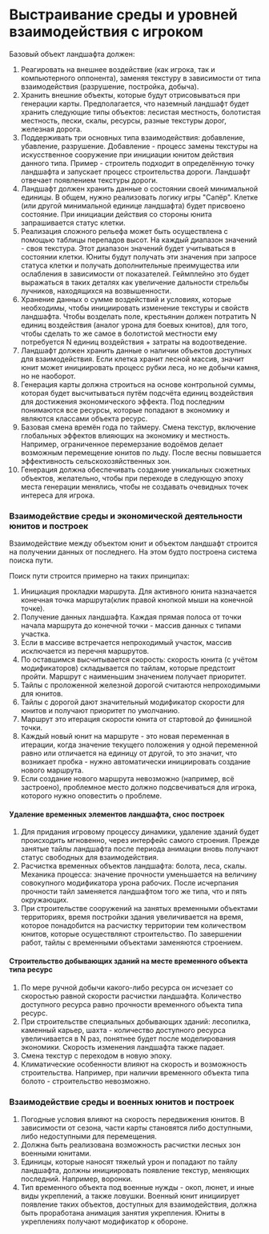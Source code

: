 # Выстраивание среды и уровней взаимодействия с игроком

Базовый объект ландшафта должен:

1. Реагировать на внешнее воздействие (как игрока, так и компьютерного оппонента), заменяя текстуру в зависимости от типа взаимодействия (разрушение, постройка, добыча). 
2. Хранить внешние объекты, которые будут отрисовываться при генерации карты. Предполагается, что наземный ландшафт будет хранить следующие типы объектов: лесистая местность, болотистая местность, пески, скалы, ресурсы, разные текстуры дорог, железная дорога. 
3. Поддерживать три основных типа взаимодействия: добавление, убавление, разрушение. Добавление - процесс замены текстуры на искусственное сооружение при инициации юнитом действия данного типа. Пример - строитель подходит в определённую точку ландшафта и запускает процесс строительства дороги. Ландшафт отвечает появлением текстуры дороги. 
4. Ландшафт должен хранить данные о состоянии своей минимальной единицы. В общем, нужно реализовать логику игры "Сапёр". Клетке (или другой минимальной единице ландшафта) будет присвоено состояние. При инициации действия со стороны юнита запрашивается статус клетки. 
5. Реализация сложного рельефа может быть осуществлена с помощью таблицы перепадов высот. На каждый диапазон значений - своя текстура. Этот диапазон значений будет учитываться в состоянии клетки. Юниты будут получать эти значения при запросе статуса клетки и получать дополнительные преимущества или ослабления в зависимости от показателей. Геймплейно это будет выражаться в таких деталях как увеличение дальности стрельбы лучников, находящихся на возвышенности.
6. Хранение данных о сумме воздействий и условиях, которые необходимы, чтобы инициировать изменение текстуры и свойств ландшафта. Чтобы возделать поле, крестьянин должен потратить N единиц воздействия (аналог урона для боевых юнитов), для того, чтобы сделать то же самое в болотистой местности  ему потребуется N единиц воздействия + затраты на водоотведение. 
7. Ландшафт должен хранить данные о наличии объектов доступных для взаимодействия. Если клетка хранит лесной массив, значит юнит может инициировать процесс рубки леса, но не добычи камня, но не наоборот. 
8. Генерация карты должна строиться на основе контрольной суммы, которая будет высчитываться путём подсчёта единиц воздействия для достижения экономического эффекта. Под последним понимаются все ресурсы, которые попадают в экономику и являются классами объекта ресурс.
9. Базовая смена времён года по таймеру. Смена текстур, включение глобальных эффектов влияющих на экономику и местность. Например, ограниченное перемерзание водоёмов делает возможным перемещение юнитов по льду. После весны повышается эффективность сельскохозяйственных зон.
10. Генерация должна обеспечивать создание уникальных сюжетных объектов, желательно, чтобы при переходе в следующую эпоху места генерации менялись, чтобы не создавать очевидных точек интереса для игрока.

### Взаимодействие среды и экономической деятельности юнитов и построек

Взаимодействие между объектом юнит и объектом ландшафт строится на получении данных от последнего. На этом будто построена система поиска пути. 

Поиск пути строится примерно на таких принципах:

1. Инициация прокладки маршрута. Для активного юнита назначается конечная точка маршрута(клик правой кнопкой мыши на конечной точке). 
2. Получение данных ландшафта. Каждая прямая полоса от точки начала маршрута до конечной точки - массив данных с типами участка.
3. Если в массиве встречается непроходимый участок, массив исключается из перечня маршрутов.
4. По оставшимся высчитывается скорость: скорость юнита (с учётом модификаторов) складывается по тайлам, которые предстоит пройти. Маршрут с наименьшим значением получает приоритет. 
5. Тайлы с проложенной железной дорогой считаются непроходимыми для юнитов. 
6. Тайлы с дорогой дают значительный модификатор скорости для юнитов и получают приоритет по умолчанию. 
7. Маршрут это итерация скорости юнита от стартовой до финишной точки. 
8. Каждый новый юнит на маршруте - это новая переменная в итерации, когда значение текущего положения у одной переменной равно или отличается на единицу от другой, то это значит, что возникает пробка - нужно автоматически инициировать создание нового маршрута.
9. Если создание нового маршрута невозможно (например, всё застроено), проблемное место должно подсвечиваться для игрока, которого нужно оповестить о проблеме. 

#### Удаление временных элементов ландшафта, снос построек

1. Для придания игровому процессу динамики, удаление зданий будет происходить мгновенно, через интерфейс самого строения. Прежде занятые тайлы ландшафта после периода анимации вновь получают статус свободных для взаимодействия. 
2. Расчистка временных объектов ландшафта: болота, леса, скалы. Механика процесса: значение прочности уменьшается на величину совокупного модификатора урона рабочих. После исчерпания прочности тайл заменяется ландшафтом того же типа, что и пять окружающих.
3. При строительстве сооружений на занятых временными объектами территориях, время постройки здания увеличивается на время, которое понадобится на расчистку территории тем количеством юнитов, которые осуществляют строительство. По завершении работ, тайлы с временными объектами заменяются строением.

#### Строительство добывающих зданий на месте временного объекта типа ресурс

1. По мере ручной добычи какого-либо ресурса он исчезает со скоростью равной скорости расчистки ландшафта. Количество доступного ресурса равно прочности временного объекта типа ресурс.
2. При строительстве специальных добывающих зданий: лесопилка, каменный карьер, шахта - количество доступного ресурса увеличивается в N раз, понятнее будет после моделирования экономики. Скорость изменения ландшафта также падает.
3. Смена текстур с переходом в новую эпоху. 
4. Климатические особенности влияют на скорость и возможность строительства. Например, при наличии временного объекта типа болото - строительство невозможно.

### Взаимодействие среды и военных юнитов и построек

1. Погодные условия влияют на скорость передвижения юнитов. В зависимости от сезона, части карты становятся либо доступными, либо недоступными для перемещения. 
2. Должна быть реализована возможность расчистки лесных зон военными юнитами.
3. Единицы, которые наносят тяжелый урон и попадают по тайлу ландшафта, должны инициировать появление текстур, меняющих последний. Например, воронки.
4. Тип временного объекта под военные нужды - окоп, люнет, и иные виды укреплений, а также ловушки. Военный юнит инициирует появление таких объектов, доступных для взаимодействия, должна быть проработана анимация занятия укрепления. Юниты в укреплениях получают модификатор к обороне. 






